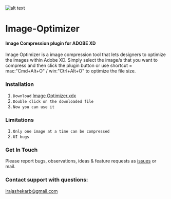 ![alt text](https://github.com/irajashekarb/Image-Optimizer/blob/master/images/icon.png)

# Image-Optimizer
#### Image Compression plugin for ADOBE XD

Image Optimizer is a image compression tool that lets designers to optimize the images within Adobe XD. Simply select
the image/s that you want to compress and then click the plugin button or use shortcut = mac:"Cmd+Alt+O" / win:"Ctrl+Alt+O" to optimize 
the file size. 

### Installation
1. `Download` [Image Optimizer.xdx](https://github.com/irajashekarb/Image-Optimizer-For-XD/raw/master/Image%20Optimizer.xdx)
2. `Double click on the downloaded file`
3. `Now you can use it`

### Limitations
1. `Only one image at a time can be compressed`
2. `UI bugs`

### Get In Touch
Please report bugs, observations, ideas & feature requests as [issues](https://github.com/irajashekarb/Image-Optimizer/issues) or mail.

### Contact support with questions: 
irajashekarb@gmail.com



